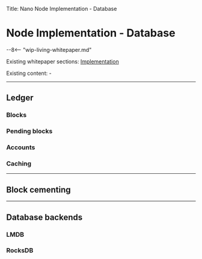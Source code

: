 Title: Nano Node Implementation - Database

# Node Implementation - Database

--8<-- "wip-living-whitepaper.md"

Existing whitepaper sections: [Implementation](/whitepaper/english/#implementation)

Existing content: -

---

## Ledger

### Blocks

### Pending blocks

### Accounts

### Caching

---

## Block cementing

---

## Database backends

### LMDB

### RocksDB
